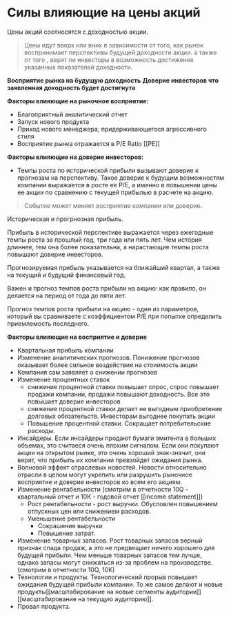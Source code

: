 # Силы влияющие на цены акций

 Цены акций соотносятся с доходностью акции.

 > Цены идут вверх или вних в зависимости от того, как рынок воспринимает перспективы будущей доходности акции. а также от того ,  верят ли инвесторы в возможность достижения указанных показателей доходности.

 **Восприятие рынка на будущую доходность**
 **Доверие инвесторов что заявленная доходность будет достигнута**

 **Факторы влияющие на рыночное восприятие:**
 - Благоприятный аналитический отчет
 - Запуск нового продукта
 - Приход нового менеджера, придерживающегося агрессивного стиля
 - Восприятие рынка отражается в P/E Ratio [[PE]]

 **Факторы влияющие на доверие инвесторов:**
 - Темпы роста по исторической прибыли вызывают доверие к прогнозам на перспективу. Такое доверие к будущим возможностям компании выражается в росте ее P/E, а именно в повышении цены ее акции по сравнению с текущей прибылью в расчете на акцию.

> Событие может меняет восприятие компании или доверие.


Историческая и прогрнозная прибыль.  
  
Прибыль в исторической перспективе выражается через ежегодные темпы роста за прошлый год, три года или пять лет.
Чем история длиннее, тем она более показательна, а нарастающие темпы роста повышают доверие инвесторов.  
  
Прогнозируемая прибыль указывается на ближайший квартал, а также на текущий и будущий финансовый год.  

Важен и прогноз темпов роста прибыли на акцию: как правило, он делается на период от года до пяти лет.
 
Прогноз темпов роста прибыли на акцию - один из параметров, который вы сравниваете с коэффициентом P/E при попытке определить приемлемость последнего. 

**Факторы влияющие на восприятие и доверие**
* Квартальная прибыль компании
* Изменение аналитических прогнозов. Понижение прогнозов оказывает более сильное воздействие на стоиимость акции
* Компания сам заявляет о снижении прогнозов
* Изменение процентных ставок
  * снижение процентной ставки повышает спрос, спрос повышает продажи компании, продажи повышают доходность. Все это повышает доверие инвесторов
  * снижение процентной ставки делает не выгодным приобретение долговых обязательств. Инвесторам выгоднее покупать акции
  * Повышение процентной ставки. Сокращает потребительские расходы. 
* Инсайдеры. Если инсайдеры продают бумаги эмитента в больших объемах, это считаеся очень плохим сигналом. Если они покупают акции на открытом рынке, это очень хороший знак-значит, они верят, что прибыль их компании превзойдет ожидания рынка. 
* Волновой эффект отраслевых новостей. Новости относительно отрасли в целом могут укрепить или разрушить рыночное восприятие и доверие инвесторов ко всем его акциям. 
* Изменение рентабельности (смотрим в отчетности 10Q - квартальный отчет и 10К - годовой отчет [[income statement]])
  * Рост рентабельности - рост выручки. Обусловлен повышением отпускных цен или снижением расходов.
  * Уменьшение рентабельности
    * Сокрашение выручки
    * Повышение затрат.
* Изменение товарных запасов. Рост товарных запасов верный признак спада продаж, а это не предвещает ничего хорошего для будущей прибыли. Чем меньше товарных запасов тем лучше, однако запасы могут снижаться из-за проблем на производстве. (смотрим в отчетности 10Q, 10К)
* Технологии и продукты. Технологический прорыв повышает ожидания будущей прибыли компании. То же самое делают и новые продукты[[масштабирование на новые сегменты аудитории]][[масштабирование на текущую аудиторию]]. 
* Провал продукта.